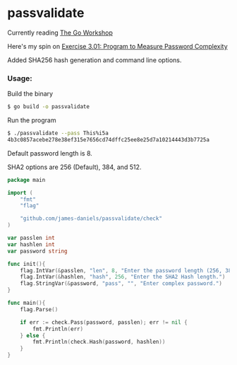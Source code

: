 # passvalidate
Currently reading [The Go Workshop](https://courses.packtpub.com/courses/go)

Here's my spin on [Exercise 3.01: Program to Measure Password Complexity](https://github.com/PacktWorkshops/The-Go-Workshop/blob/master/Chapter03/Exercise03.01/main.go)

Added SHA256 hash generation and command line options.

### Usage:
Build the binary
```Bash
$ go build -o passvalidate
```

Run the program
```Bash
$ ./passvalidate --pass This%i5a
4b3c0857acebe278e38ef315e7656cd74dffc25ee8e25d7a10214443d3b7725a
```

Default password length is 8.

SHA2 options are 256 (Default), 384, and 512.

```GO
package main

import (
	"fmt"
	"flag"

	"github.com/james-daniels/passvalidate/check"
)

var passlen int
var hashlen int
var password string

func init(){
	flag.IntVar(&passlen, "len", 8, "Enter the password length (256, 384, 512).")
	flag.IntVar(&hashlen, "hash", 256, "Enter the SHA2 Hash length.")
	flag.StringVar(&password, "pass", "", "Enter complex password.")
}

func main(){
	flag.Parse()

	if err := check.Pass(password, passlen); err != nil {
		fmt.Println(err)
	} else {
		fmt.Println(check.Hash(password, hashlen))
	} 
}
```